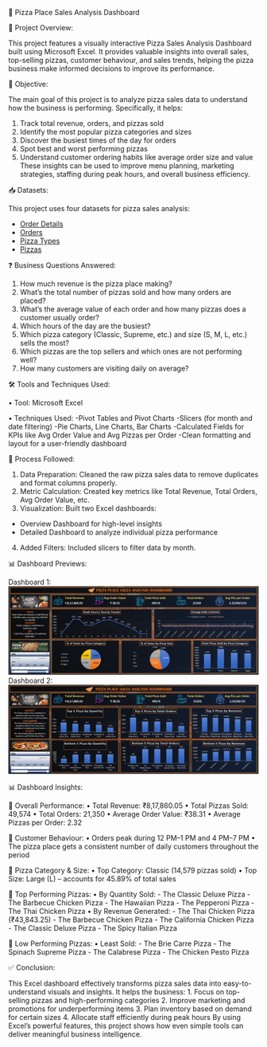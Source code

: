 🍕 Pizza Place Sales Analysis Dashboard

📌 Project Overview:

This project features a visually interactive Pizza Sales Analysis Dashboard built using Microsoft Excel. It provides valuable insights into overall sales, top-selling pizzas, customer behaviour, and sales trends, helping the pizza business make informed decisions to improve its performance.

🎯 Objective:

The main goal of this project is to analyze pizza sales data to understand how the business is performing. Specifically, it helps:
1.  Track total revenue, orders, and pizzas sold
2.	Identify the most popular pizza categories and sizes
3.	Discover the busiest times of the day for orders
4.	Spot best and worst performing pizzas
5.	Understand customer ordering habits like average order size and value
These insights can be used to improve menu planning, marketing strategies, staffing during peak hours, and overall business efficiency.

📥 Datasets:

This project uses four datasets for pizza sales analysis:
- [Order Details](order_details.csv)
- [Orders](orders.csv)
- [Pizza Types](pizza_types.csv)
- [Pizzas](pizzas.csv)

❓ Business Questions Answered:

1.	How much revenue is the pizza place making?
2.	What’s the total number of pizzas sold and how many orders are placed?
3.	What’s the average value of each order and how many pizzas does a customer usually order?
4.	Which hours of the day are the busiest?
5.	Which pizza category (Classic, Supreme, etc.) and size (S, M, L, etc.) sells the most?
6.	Which pizzas are the top sellers and which ones are not performing well?
7.	How many customers are visiting daily on average?

🛠️ Tools and Techniques Used:

•	Tool: Microsoft Excel

•	Techniques Used:
	  -Pivot Tables and Pivot Charts
	  -Slicers (for month and date filtering)
	  -Pie Charts, Line Charts, Bar Charts
	  -Calculated Fields for KPIs like Avg Order Value and Avg Pizzas per Order
	  -Clean formatting and layout for a user-friendly dashboard

🔄 Process Followed:

1.	Data Preparation: Cleaned the raw pizza sales data to remove duplicates and format columns properly.
2.	Metric Calculation: Created key metrics like Total Revenue, Total Orders, Avg Order Value, etc.
3.	Visualization: Built two Excel dashboards:
-	Overview Dashboard for high-level insights
-	Detailed Dashboard to analyze individual pizza performance
4.	Added Filters: Included slicers to filter data by month.

📊 Dashboard Previews:

Dashboard 1:
![Dashboard 1](Dashboard_1.png)
Dashboard 2:
![Dashboard 2](Dashboard_2.png)


📊 Dashboard Insights:

🔹 Overall Performance:
        •     Total Revenue:  ₹8,17,860.05
                •	    Total Pizzas Sold:    49,574
                           •	    Total Orders:    21,350
                                  •	    Average Order Value:    ₹38.31
                                       •           Average Pizzas per Order:     2.32
      
🔹 Customer Behaviour:
        •	    Orders peak during 12 PM–1 PM and 4 PM–7 PM
                 •	    The pizza place gets a consistent number of daily customers throughout the period
      
🔹 Pizza Category & Size:
        •	    Top Category: Classic (14,579 pizzas sold)
        •	    Top Size: Large (L) – accounts for 45.89% of total sales
      
🔹 Top Performing Pizzas:
      •	    By Quantity Sold:
	  -    The Classic Deluxe Pizza
	  -    The Barbecue Chicken Pizza
	  -    The Hawaiian Pizza
	  -    The Pepperoni Pizza
	  -    The Thai Chicken Pizza
      •	    By Revenue Generated:
	  -    The Thai Chicken Pizza (₹43,843.25)
	  -    The Barbecue Chicken Pizza
	  -    The California Chicken Pizza
	  -    The Classic Deluxe Pizza
	  -    The Spicy Italian Pizza
 
🔹 Low Performing Pizzas:
      •	    Least Sold:
	  -    The Brie Carre Pizza
	  -    The Spinach Supreme Pizza
          -    The Calabrese Pizza
	  -    The Chicken Pesto Pizza

✅ Conclusion:

This Excel dashboard effectively transforms pizza sales data into easy-to-understand visuals and insights. It helps the business:
      1.	    Focus on top-selling pizzas and high-performing categories
             2.              Improve marketing and promotions for underperforming items
                     3.                Plan inventory based on demand for certain sizes
                             4.	          Allocate staff efficiently during peak hours
By using Excel’s powerful features, this project shows how even simple tools can deliver meaningful business intelligence.

